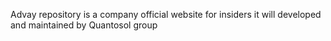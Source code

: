 Advay repository is a company official website for insiders it will developed and maintained by Quantosol group 